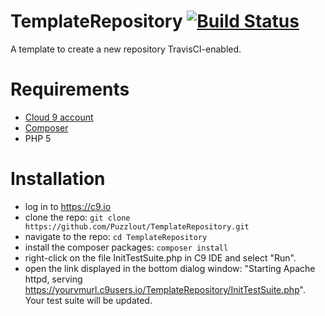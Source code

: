 # TemplateRepository [![Build Status](https://travis-ci.org/Puzzlout/TemplateRepository.svg?branch=master)](https://travis-ci.org/Puzzlout/TemplateRepository)
A template to create a new repository TravisCI-enabled.

# Requirements
- [Cloud 9 account](https://c9.io)
- [Composer](https://getcomposer.org/)
- PHP 5

# Installation
- log in to https://c9.io
- clone the repo: `git clone https://github.com/Puzzlout/TemplateRepository.git`
- navigate to the repo: `cd TemplateRepository`
- install the composer packages: `composer install`
- right-click on the file InitTestSuite.php in C9 IDE and select "Run". 
- open the link displayed in the bottom dialog window: "Starting Apache httpd, serving https://yourvmurl.c9users.io/TemplateRepository/InitTestSuite.php". Your test suite will be updated.
